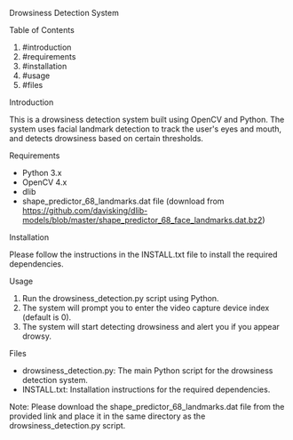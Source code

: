 Drowsiness Detection System

Table of Contents

1. #introduction
2. #requirements
3. #installation
4. #usage
5. #files

Introduction

This is a drowsiness detection system built using OpenCV and Python. The system uses facial landmark detection to track the user's eyes and mouth, and detects drowsiness based on certain thresholds.

Requirements

- Python 3.x
- OpenCV 4.x
- dlib
- shape_predictor_68_landmarks.dat file (download from https://github.com/davisking/dlib-models/blob/master/shape_predictor_68_face_landmarks.dat.bz2)

Installation

Please follow the instructions in the INSTALL.txt file to install the required dependencies.

Usage

1. Run the drowsiness_detection.py script using Python.
2. The system will prompt you to enter the video capture device index (default is 0).
3. The system will start detecting drowsiness and alert you if you appear drowsy.

Files

- drowsiness_detection.py: The main Python script for the drowsiness detection system.
- INSTALL.txt: Installation instructions for the required dependencies.

Note: Please download the shape_predictor_68_landmarks.dat file from the provided link and place it in the same directory as the drowsiness_detection.py script.
